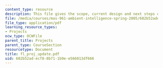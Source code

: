 ```yaml
---
content_type: resource
description: This file gives the scope, current design and next steps of the project.
file: /media/courses/mas-961-ambient-intelligence-spring-2005/602b52adecf88b711b9ee566013df666_fl_proj_update.pdf
file_type: application/pdf
learning_resource_types:
- Projects
ocw_type: OCWFile
parent_title: Projects
parent_type: CourseSection
resourcetype: Document
title: fl_proj_update.pdf
uid: 602b52ad-ecf8-8b71-1b9e-e566013df666
---
```

